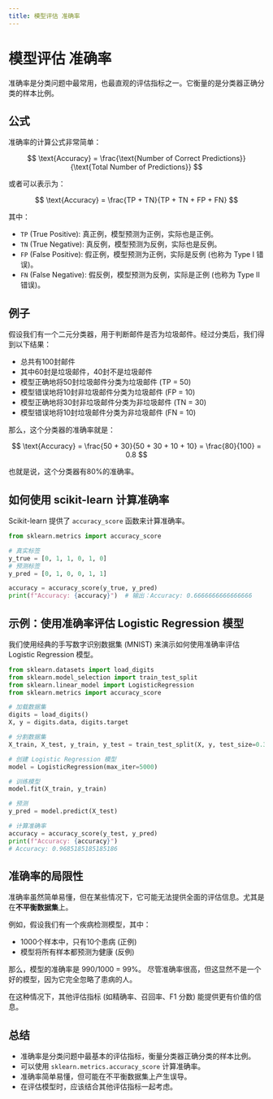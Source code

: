 ```yaml
---
title: 模型评估 准确率
---
```



# 模型评估 准确率

准确率是分类问题中最常用，也最直观的评估指标之一。它衡量的是分类器正确分类的样本比例。

## 公式

准确率的计算公式非常简单：

$$
\text{Accuracy} = \frac{\text{Number of Correct Predictions}}{\text{Total Number of Predictions}}
$$

或者可以表示为：

$$
\text{Accuracy} = \frac{TP + TN}{TP + TN + FP + FN}
$$

其中：

*   `TP` (True Positive): 真正例，模型预测为正例，实际也是正例。
*   `TN` (True Negative): 真反例，模型预测为反例，实际也是反例。
*   `FP` (False Positive): 假正例，模型预测为正例，实际是反例 (也称为 Type I 错误)。
*   `FN` (False Negative): 假反例，模型预测为反例，实际是正例 (也称为 Type II 错误)。

## 例子

假设我们有一个二元分类器，用于判断邮件是否为垃圾邮件。经过分类后，我们得到以下结果：

*   总共有100封邮件
*   其中60封是垃圾邮件，40封不是垃圾邮件
*   模型正确地将50封垃圾邮件分类为垃圾邮件 (TP = 50)
*   模型错误地将10封非垃圾邮件分类为垃圾邮件 (FP = 10)
*   模型正确地将30封非垃圾邮件分类为非垃圾邮件 (TN = 30)
*   模型错误地将10封垃圾邮件分类为非垃圾邮件 (FN = 10)

那么，这个分类器的准确率就是：

$$
\text{Accuracy} = \frac{50 + 30}{50 + 30 + 10 + 10} = \frac{80}{100} = 0.8
$$

也就是说，这个分类器有80%的准确率。

## 如何使用 scikit-learn 计算准确率

Scikit-learn 提供了 `accuracy_score` 函数来计算准确率。

```python
from sklearn.metrics import accuracy_score

# 真实标签
y_true = [0, 1, 1, 0, 1, 0]
# 预测标签
y_pred = [0, 1, 0, 0, 1, 1]

accuracy = accuracy_score(y_true, y_pred)
print(f"Accuracy: {accuracy}")  # 输出：Accuracy: 0.6666666666666666
```

## 示例：使用准确率评估 Logistic Regression 模型

我们使用经典的手写数字识别数据集 (MNIST) 来演示如何使用准确率评估 Logistic Regression 模型。

```python
from sklearn.datasets import load_digits
from sklearn.model_selection import train_test_split
from sklearn.linear_model import LogisticRegression
from sklearn.metrics import accuracy_score

# 加载数据集
digits = load_digits()
X, y = digits.data, digits.target

# 分割数据集
X_train, X_test, y_train, y_test = train_test_split(X, y, test_size=0.3, random_state=42)

# 创建 Logistic Regression 模型
model = LogisticRegression(max_iter=5000)

# 训练模型
model.fit(X_train, y_train)

# 预测
y_pred = model.predict(X_test)

# 计算准确率
accuracy = accuracy_score(y_test, y_pred)
print(f"Accuracy: {accuracy}")
# Accuracy: 0.9685185185185186
```

## 准确率的局限性

准确率虽然简单易懂，但在某些情况下，它可能无法提供全面的评估信息。尤其是在**不平衡数据集**上。

例如，假设我们有一个疾病检测模型，其中：

*   1000个样本中，只有10个患病 (正例)
*   模型将所有样本都预测为健康 (反例)

那么，模型的准确率是 990/1000 = 99%。 尽管准确率很高，但这显然不是一个好的模型，因为它完全忽略了患病的人。

在这种情况下，其他评估指标 (如精确率、召回率、F1 分数) 能提供更有价值的信息。

## 总结

*   准确率是分类问题中最基本的评估指标，衡量分类器正确分类的样本比例。
*   可以使用 `sklearn.metrics.accuracy_score` 计算准确率。
*   准确率简单易懂，但可能在不平衡数据集上产生误导。
*   在评估模型时，应该结合其他评估指标一起考虑。

